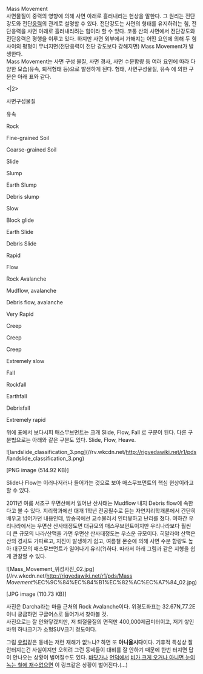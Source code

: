 Mass Movement  
사면물질이 중력의 영향에 의해 사면 아래로 흘러내리는 현상을 말한다. 그 원리는 전단강도와
전단[응력](%EC%9D%91%EB%A0%A5.md)의 관계로 설명할 수 있다. 전단강도는 사면의 형태를 유지하려는 힘, 전단응력을
사면 아래로 흘러내리려는 힘이라 할 수 있다. 코통 산의 사면에서 전단강도와 전단응력은 평행을 이루고 있다. 하지만 사면 외부에서 가해지는
어떤 요인에 의해 두 힘 사이의 평형이 무너지면(전단응력이 전단 강도보다 강해지면) Mass Movement가 발생한다.  
Mass Movement는 사면 구성 물질, 사면 경사, 사면 수분함량 등 여러 요인에 따라 다양한 모습(유속, 퇴적형태 등)으로 발생하게
된다. 형태, 사면구성물질, 유속 에 의한 구분은 아래 표와 같다.  

<|2>

사면구성물질

유속

Rock

Fine-grained Soil

Coarse-grained Soil

Slide

Slump

Earth Slump

Debris slump

Slow

Block glide

Earth Slide

Debris Slide

Rapid

Flow

Rock Avalanche

Mudflow, avalanche

Debris flow, avalanche

Very Rapid

Creep

Creep

Creep

Extremely slow

Fall

Rockfall

Earthfall

Debrisfall

Extremely rapid

  
위에 표에서 보다시피 매스무브먼트는 크개 Slide, Flow, Fall 로 구분이 된다. 다른 구분법으로는 아래와 같은 구분도 있다.
Slide, Flow, Heave.  

![landslide_classification_3.png](//rv.wkcdn.net/http://rigvedawiki.net/r1/pds
/landslide_classification_3.png)

[PNG image (514.92 KB)]

Slide나 Flow는 이러나저러나 들어가는 것으로 보아 매스무브먼트의 핵심 현상이라고 할 수 있다.

2011년 여름 서초구 우면산에서 일어난 산사태는 Mudflow 내지 Debris flow에 속한다고 볼 수 있다. 지리학과에선 대개 1학년
전공필수로 듣는 자연지리학개론에서 간단히 배우고 넘어가던 내용인데, 방송국에선 교수불러서 인터뷰하고 난리를 쳤다. 여하간 우리나라에서는
우면산 산사태정도면 대규모의 매스무브먼트이지만 우리나라보다 훨씬 더 큰 규모의 나라/산맥을 가면 우면산 산사태정도는 우스운 규모이다.
히말라야 산맥은 산의 경사도 가파르고, 지진이 발생하기 쉽고, 여름철 몬순에 의해 사면 수분 함량도 높아 대규모의 매스무브먼트가 일어나기
유리(?)하다. 따라서 아래 그림과 같은 지형을 쉽게 관찰할 수 있다.  

![Mass_Movement_위성사진_02.jpg](//rv.wkcdn.net/http://rigvedawiki.net/r1/pds/Mass
_Movement_%EC%9C%84%EC%84%B1%EC%82%AC%EC%A7%84_02.jpg)

[JPG image (110.73 KB)]

  
사진은 Darcha라는 마을 근처의 Rock Avalanche이다. 위경도좌표는 32.67N,77.2E이니 궁금하면 구글어스로 들어가서
찾아볼 것.  
사진으로는 잘 안와닿겠지만, 저 퇴절물질의 면적만 400,000제곱미터이고, 저기 쌓인 바위 하나크기가 소형SUV크기 정도이다.

그럼 [유럽](%EC%9C%A0%EB%9F%BD.md)같은 동네는 저런 재해가 없느냐? 하면 또 **아니올시다**이다. 기후적 특성상
잘 안터지는건 사실이지만 오히려 그런 동네들이 대비를 잘 안하기 때문에 한번 터지면 답이 안나오는 상황이 벌어질수도 있다.
[바닷가나](http://www.bbc.com/news/uk-england-dorset-26285653)
[언덕에서](http://www.bbc.com/news/uk-england-24520851) [비가 크게 오거나 아니면 눈이 녹는 철에
재수없으면](http://sverigesradio.se/sida/artikel.aspx?programid=83&artikel=5867020)
이 링크같은 상황이 벌어진다.(...)

